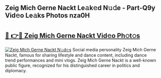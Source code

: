 ## Zeig Mich Gerne Nackt Le𝚊k𝚎d N𝚞𝚍e - Part-Q9y Vid𝚎o Le𝚊ks Photos nza0H

# <h2><a href="http://fb9z3c.evod.top/?m=Zeig+Mich+Gerne+Nackt">🔗 👉🔴 Zeig Mich Gerne Nackt Vid𝚎o Ph𝚘t𝚘s</a></h2>

[![Zeig Mich Gerne Nackt N𝚞d𝚎s](https://i.imgur.com/8V9OHl7.gif)](http://fb9z3c.evod.top/?m=Zeig+Mich+Gerne+Nackt)
Social media personality Zeig Mich Gerne Nackt, famous for sharing lifestyle and dance content, including dance trend performances and mini vlogs. Zeig Mich Gerne Nackt is a well-known public figure, recognized for his distinguished career in politics and diplomacy. 
